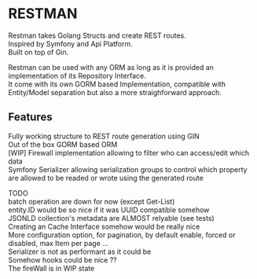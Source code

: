 # RESTMAN

Restman takes Golang Structs and create REST routes.  
Inspired by Symfony and Api Platform.  
Built on top of Gin.  

Restman can be used with any ORM as long as it is provided an implementation of its Repository Interface.  
It come with its own GORM based Implementation, compatible with Entity/Model separation but also a more straighforward approach.  

## Features  
Fully working structure to REST route generation using GIN  
Out of the box GORM based ORM  
[WIP] Firewall implementation allowing to filter who can access/edit which data  
Symfony Serializer allowing serialization groups to control which property are allowed to be readed or wrote using the generated route  


TODO  
batch operation are down for now (except Get-List)  
entity.ID would be so nice if it was UUID compatible somehow  
JSONLD collection's metadata are ALMOST relyable (see tests)  
Creating an Cache Interface somehow would be really nice  
More configuration option, for pagination, by default enable, forced or disabled, max Item per page ...   
Serializer is not as performant as it could be  
Somehow hooks could be nice ??  
The fireWall is in WIP state  